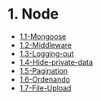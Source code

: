 # 1. Node

[comment]:STARTING_GENERATED_TOC

* [1.1-Mongoose](<./content/1.1-Mongoose.md>)
* [1.2-Middleware](<./content/1.2-Middleware.md>)
* [1.3-Logging-out](<./content/1.3-Logging-out.md>)
* [1.4-Hide-private-data](<./content/1.4-Hide-private-data.md>)
* [1.5-Pagination](<./content/1.5-Pagination.md>)
* [1.6-Ordenando](<./content/1.6-Ordenando.md>)
* [1.7-File-Upload](<./content/1.7-File-Upload.md>)

[comment]:ENDING_GENERATED_TOC
